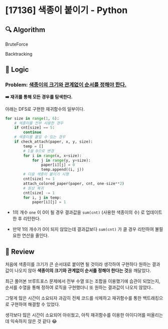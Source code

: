 # [17136] 색종이 붙이기 - Python

## :mag: Algorithm

BruteForce

Backtracking

## :round_pushpin: Logic

### Problem: <u>색종이의 크기와 관계없이 순서를 정해야 한다.</u>

**➡️ 재귀를 통해 모든 경우를 탐색한다.**

아래는 DFS로 구현한 재귀함수의 일부이다.

```python
for size in range(1, 6):
    # 색종이를 전부 사용한 경우
    if cnt[size] == 5:
        continue
    # 색종이를 붙일 수 있는 경우
    if check_attach(paper, x, y, size):
        temp = []
        # 1을 0으로 변경
        for i in range(x, x+size):
            for j in range(y, y+size):
                paper[i][j] = 0
                temp.append((i, j))
        # 다음 색종이 붙이기 시행
        cnt[size] += 1
        attach_colored_paper(paper, cnt, one-size**2)
        # 원상 복귀
        cnt[size] -= 1
        for i, j in temp:
            paper[i][j] = 1
```

- 1의 개수 `one` 이 0이 될 경우 결과값을 `sum(cnt)` (사용한 색종이의 수) 로 업데이트한 후 리턴한다.

- 만약 1의 개수가 0이 되지 않았는데 결과값보다 `sum(cnt)` 가 클 경우 리턴하여 불필요한 연산을 줄인다.

## :memo: Review

처음에 색종이를 크기가 큰 순서대로 붙이면 될 것이라 생각하여 구현하다 원하는 결과값이 나오지 않아 **색종이의 크기와 관계없이 순서를 정해야 한다는 것**을 깨달았다.

최근 풀어본 브루트포스 문제에서 전부 수열 또는 조합을 이용했기에 습관이 되었는지, 순서를 수열을 통해 정하여 로직을 구현했더니 또 원하는 결과값이 나오지 않았다..

그렇게 많은 시간이 소요되자 과감히 전체 코드를 삭제하고 재귀함수를 통한 백트래킹으로 구현하여 해결할 수 있었다.

생각보다 많은 시간이 소요되어 아쉬웠고, 아직 재귀함수를 이용한 아이디어를 떠올리는데 익숙하지 않은 것 같다 😂
